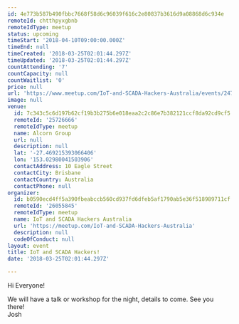 ```yaml
---
id: 4e773b587b490fbbc7668f58d6c96039f616c2e80837b3616d9a08868d6c934e
remoteId: chtthpyxgbnb
remoteIdType: meetup
status: upcoming
timeStart: '2018-04-10T09:00:00.000Z'
timeEnd: null
timeCreated: '2018-03-25T02:01:44.297Z'
timeUpdated: '2018-03-25T02:01:44.297Z'
countAttending: '7'
countCapacity: null
countWaitlist: '0'
price: null
url: 'https://www.meetup.com/IoT-and-SCADA-Hackers-Australia/events/247726863/'
image: null
venue:
  id: 7c343c5c6d197b62cf19b3b275b6e018eaa2c2c86e7b382121ccf8da92cd9cf5
  remoteId: '25726666'
  remoteIdType: meetup
  name: Alcorn Group
  url: null
  description: null
  lat: '-27.469215393066406'
  lon: '153.02980041503906'
  contactAddress: 10 Eagle Street
  contactCity: Brisbane
  contactCountry: Australia
  contactPhone: null
organizer:
  id: b0590ecd4ff5a390fbeabccb560cd937fd6dfeb5af1790ab5e36f518989711cf
  remoteId: '26055845'
  remoteIdType: meetup
  name: IoT and SCADA Hackers Australia
  url: 'https://meetup.com/IoT-and-SCADA-Hackers-Australia'
  description: null
  codeOfConduct: null
layout: event
title: IoT and SCADA Hackers!
date: '2018-03-25T02:01:44.297Z'

---
```

<p>Hi Everyone!</p> <p>We will have a talk or workshop for the night, details to come. See you there!<br/>Josh</p>
